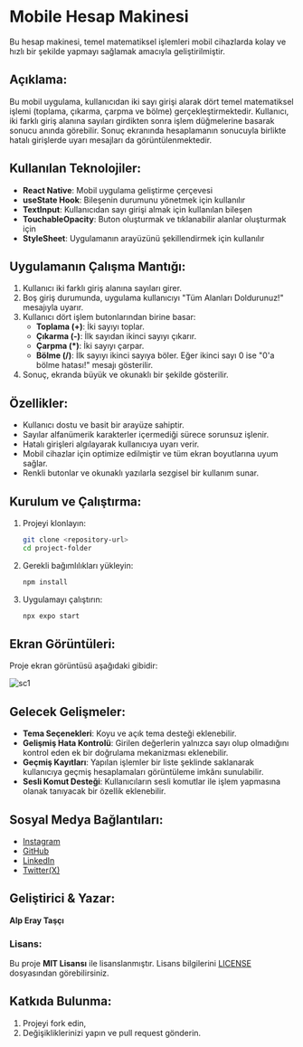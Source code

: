 # Mobile Hesap Makinesi

Bu hesap makinesi, temel matematiksel işlemleri mobil cihazlarda kolay ve hızlı bir şekilde yapmayı sağlamak amacıyla geliştirilmiştir.

## Açıklama:

Bu mobil uygulama, kullanıcıdan iki sayı girişi alarak dört temel matematiksel işlemi (toplama, çıkarma, çarpma ve bölme) gerçekleştirmektedir. Kullanıcı, iki farklı giriş alanına sayıları girdikten sonra işlem düğmelerine basarak sonucu anında görebilir. Sonuç ekranında hesaplamanın sonucuyla birlikte hatalı girişlerde uyarı mesajları da görüntülenmektedir.

## Kullanılan Teknolojiler:
- **React Native**: Mobil uygulama geliştirme çerçevesi
- **useState Hook**: Bileşenin durumunu yönetmek için kullanılır
- **TextInput**: Kullanıcıdan sayı girişi almak için kullanılan bileşen
- **TouchableOpacity**: Buton oluşturmak ve tıklanabilir alanlar oluşturmak için
- **StyleSheet**: Uygulamanın arayüzünü şekillendirmek için kullanılır

## Uygulamanın Çalışma Mantığı:
1. Kullanıcı iki farklı giriş alanına sayıları girer.
2. Boş giriş durumunda, uygulama kullanıcıyı "Tüm Alanları Doldurunuz!" mesajıyla uyarır.
3. Kullanıcı dört işlem butonlarından birine basar:
   - **Toplama (+)**: İki sayıyı toplar.
   - **Çıkarma (-)**: İlk sayıdan ikinci sayıyı çıkarır.
   - **Çarpma (*)**: İki sayıyı çarpar.
   - **Bölme (/)**: İlk sayıyı ikinci sayıya böler. Eğer ikinci sayı 0 ise "0'a bölme hatası!" mesajı gösterilir.
4. Sonuç, ekranda büyük ve okunaklı bir şekilde gösterilir.

## Özellikler:
- Kullanıcı dostu ve basit bir arayüze sahiptir.
- Sayılar alfanümerik karakterler içermediği sürece sorunsuz işlenir.
- Hatalı girişleri algılayarak kullanıcıya uyarı verir.
- Mobil cihazlar için optimize edilmiştir ve tüm ekran boyutlarına uyum sağlar.
- Renkli butonlar ve okunaklı yazılarla sezgisel bir kullanım sunar.


## Kurulum ve Çalıştırma:
1. Projeyi klonlayın:

   ```sh
   git clone <repository-url>
   cd project-folder
   ```
2. Gerekli bağımlılıkları yükleyin:

   ```sh
   npm install
   ```
3. Uygulamayı çalıştırın:

   ```sh
   npx expo start
   ```

## Ekran Görüntüleri:

Proje ekran görüntüsü aşağıdaki gibidir:

![sc1](https://github.com/user-attachments/assets/a5309936-e2bc-42fe-8138-b6420afc9776)


## Gelecek Gelişmeler:
- **Tema Seçenekleri**: Koyu ve açık tema desteği eklenebilir.
- **Gelişmiş Hata Kontrolü**: Girilen değerlerin yalnızca sayı olup olmadığını kontrol eden ek bir doğrulama mekanizması eklenebilir.
- **Geçmiş Kayıtları**: Yapılan işlemler bir liste şeklinde saklanarak kullanıcıya geçmiş hesaplamaları görüntüleme imkânı sunulabilir.
- **Sesli Komut Desteği**: Kullanıcıların sesli komutlar ile işlem yapmasına olanak tanıyacak bir özellik eklenebilir.

## Sosyal Medya Bağlantıları:

- [Instagram](https://instagram.com/alperaytasci)
- [GitHub](https://github.com/alpperay)
- [LinkedIn](https://www.linkedin.com/in/alperaytasci)
- [Twitter(X)](https://x.com/alperaytasci)

## Geliştirici & Yazar:

**Alp Eray Taşçı**

### Lisans:

Bu proje **MIT Lisansı** ile lisanslanmıştır. Lisans bilgilerini [LICENSE](LICENSE) dosyasından görebilirsiniz.

## Katkıda Bulunma:

1. Projeyi fork edin,
2. Değişikliklerinizi yapın ve pull request gönderin.
